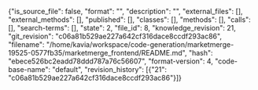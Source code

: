 {"is_source_file": false, "format": "", "description": "", "external_files": [], "external_methods": [], "published": [], "classes": [], "methods": [], "calls": [], "search-terms": [], "state": 2, "file_id": 8, "knowledge_revision": 21, "git_revision": "c06a81b529ae227a642cf316dace8ccdf293ac86", "filename": "/home/kavia/workspace/code-generation/marketmerge-19525-0577fb35/marketmerge_frontend/README.md", "hash": "ebece526bc2eadd78ddd787a76c56607", "format-version": 4, "code-base-name": "default", "revision_history": [{"21": "c06a81b529ae227a642cf316dace8ccdf293ac86"}]}